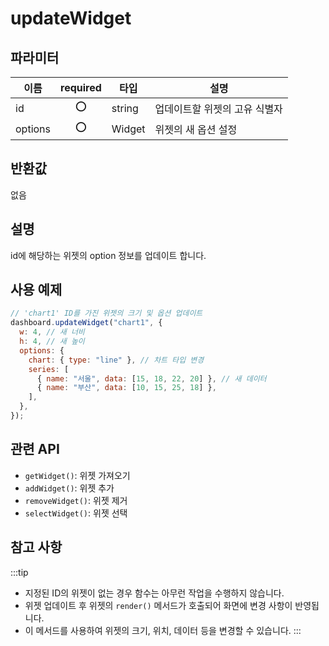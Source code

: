 # updateWidget

## 파라미터

| 이름    | required |타입   | 설명                          |
| ------- |:--: |------ | ----------------------------- |
| id      |⭕ |string | 업데이트할 위젯의 고유 식별자 |
| options |⭕| Widget | 위젯의 새 옵션 설정           |

## 반환값

없음

## 설명

id에 해당하는 위젯의 option 정보를 업데이트 합니다.

## 사용 예제

```javascript
// 'chart1' ID를 가진 위젯의 크기 및 옵션 업데이트
dashboard.updateWidget("chart1", {
  w: 4, // 새 너비
  h: 4, // 새 높이
  options: {
    chart: { type: "line" }, // 차트 타입 변경
    series: [
      { name: "서울", data: [15, 18, 22, 20] }, // 새 데이터
      { name: "부산", data: [10, 15, 25, 18] },
    ],
  },
});
```
## 관련 API

- `getWidget()`: 위젯 가져오기
- `addWidget()`: 위젯 추가
- `removeWidget()`: 위젯 제거
- `selectWidget()`: 위젯 선택

## 참고 사항
:::tip
- 지정된 ID의 위젯이 없는 경우 함수는 아무런 작업을 수행하지 않습니다.
- 위젯 업데이트 후 위젯의 `render()` 메서드가 호출되어 화면에 변경 사항이 반영됩니다.
- 이 메서드를 사용하여 위젯의 크기, 위치, 데이터 등을 변경할 수 있습니다.
:::
